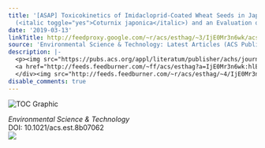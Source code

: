```yaml
---
title: '[ASAP] Toxicokinetics of Imidacloprid-Coated Wheat Seeds in Japanese Quail
  (<italic toggle="yes">Coturnix japonica</italic>) and an Evaluation of Hazard'
date: '2019-03-13'
linkTitle: http://feedproxy.google.com/~r/acs/esthag/~3/IjE0Mr3n6wk/acs.est.8b07062
source: 'Environmental Science & Technology: Latest Articles (ACS Publications)'
description: |-
  <p><img src="https://pubs.acs.org/appl/literatum/publisher/achs/journals/content/esthag/0/esthag.ahead-of-print/acs.est.8b07062/20190313/images/medium/es-2018-07062a_0002.gif" alt="TOC Graphic"/></p><div><cite>Environmental Science & Technology</cite></div><div>DOI: 10.1021/acs.est.8b07062</div><div class="feedflare">
  <a href="http://feeds.feedburner.com/~ff/acs/esthag?a=IjE0Mr3n6wk:hlE6GgZnyvw:yIl2AUoC8zA"><img src="http://feeds.feedburner.com/~ff/acs/esthag?d=yIl2AUoC8zA" border="0"></img></a>
  </div><img src="http://feeds.feedburner.com/~r/acs/esthag/~4/IjE0Mr3n6wk" height="1" width="1" ...
disable_comments: true
---
```

<p><img src="https://pubs.acs.org/appl/literatum/publisher/achs/journals/content/esthag/0/esthag.ahead-of-print/acs.est.8b07062/20190313/images/medium/es-2018-07062a_0002.gif" alt="TOC Graphic"/></p><div><cite>Environmental Science & Technology</cite></div><div>DOI: 10.1021/acs.est.8b07062</div><div class="feedflare">
<a href="http://feeds.feedburner.com/~ff/acs/esthag?a=IjE0Mr3n6wk:hlE6GgZnyvw:yIl2AUoC8zA"><img src="http://feeds.feedburner.com/~ff/acs/esthag?d=yIl2AUoC8zA" border="0"></img></a>
</div><img src="http://feeds.feedburner.com/~r/acs/esthag/~4/IjE0Mr3n6wk" height="1" width="1" ...